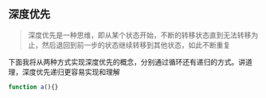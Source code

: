 ## 深度优先

> 深度优先是一种思维，即从某个状态开始，不断的转移状态直到无法转移为止，然后退回到前一步的状态继续转移到其他状态，如此不断重复

下面我将从两种方式实现深度优先的概念，分别通过循环还有递归的方式。讲道理，深度优先递归更容易实现和理解

```js
function a(){}
```
